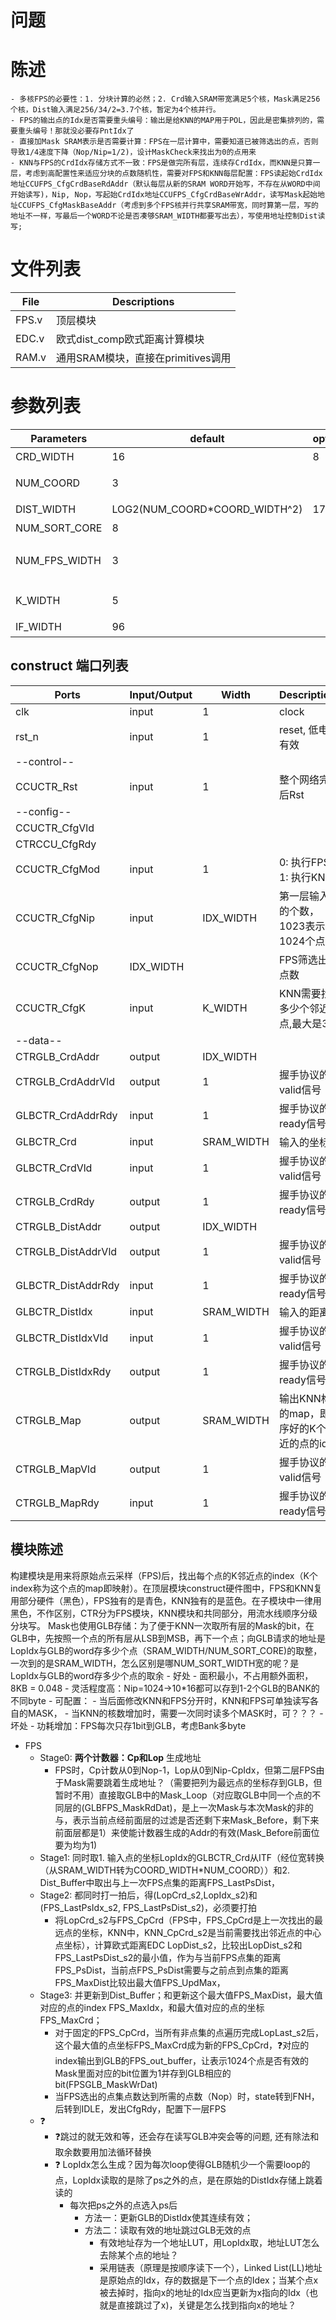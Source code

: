 # 问题

# 陈述
    - 多核FPS的必要性：1. 分块计算的必然；2. Crd输入SRAM带宽满足5个核，Mask满足256个核，Dist输入满足256/34/2=3.7个核，暂定为4个核并行。
    - FPS的输出点的Idx是否需要重头编号：输出是给KNN的MAP用于POL，因此是密集排列的，需要重头编号！那就没必要存PntIdx了
    - 直接加Mask SRAM表示是否需要计算：FPS在一层计算中，需要知道已被筛选出的点，否则导致1/4速度下降（Nop/Nip=1/2)，设计MaskCheck来找出为0的点用来
    - KNN与FPS的CrdIdx存储方式不一致：FPS是做完所有层，连续存CrdIdx，而KNN是只算一层，考虑到高配置性来适应分块的点数随机性，需要对FPS和KNN每层配置：FPS读起始CrdIdx地址CCUFPS_CfgCrdBaseRdAddr（默认每层从新的SRAM WORD开始写，不存在从WORD中间开始读写)，Nip, Nop，写起始CrdIdx地址CCUFPS_CfgCrdBaseWrAddr，读写Mask起始地址CCUFPS_CfgMaskBaseAddr（考虑到多个FPS核并行共享SRAM带宽，同时算第一层，写的地址不一样，写最后一个WORD不论是否凑够SRAM_WIDTH都要写出去），写使用地址控制Dist读写;

# 文件列表
| File | Descriptions |
| ---- | ---- |
| FPS.v | 顶层模块 |
| EDC.v | 欧式dist_comp欧式距离计算模块 |
| RAM.v | 通用SRAM模块，直接在primitives调用 |

# 参数列表
| Parameters | default | optional | Descriptions |
| ---- | ---- | ---- | ---- |
| CRD_WIDTH | 16 | 8 | 坐标x, y, z的位宽 |
| NUM_COORD | 3 |  | 坐标的维度，默认是3维 |
| DIST_WIDTH | LOG2(NUM_COORD\*COORD_WIDTH^2) | 17 | 距离的位宽 |
| NUM_SORT_CORE | 8 | | 排序的核数 | **必须是2的指数** |
| NUM_FPS_WIDTH | 3 | | FPS的层数位宽，层数需小于NUM_SORT_CORE |
| K_WIDTH | 5 | | KNN邻点个数的位宽 |
| IF_WIDTH | 96 | | SRAM Bank的位宽 |

## construct 端口列表
| Ports | Input/Output | Width | Descriptions |
| ---- | ---- | ---- | ---- |
| clk | input | 1 | clock |
| rst_n | input | 1 | reset, 低电平有效 |
| --control-- |
| CCUCTR_Rst | input | 1 | 整个网络完成后Rst |
| --config-- |
| CCUCTR_CfgVld
| CTRCCU_CfgRdy
| CCUCTR_CfgMod | input | 1 | 0: 执行FPS，1: 执行KNN |
| CCUCTR_CfgNip | input | IDX_WIDTH | 第一层输入点的个数，1023表示1024个点 |
| CCUCTR_CfgNop | IDX_WIDTH |   | FPS筛选出的点数 |
| CCUCTR_CfgK   | input | K_WIDTH | KNN需要找出多少个邻近点,最大是32 |
| --data-- |
| CTRGLB_CrdAddr    | output | IDX_WIDTH |  |
| CTRGLB_CrdAddrVld | output | 1 | 握手协议的valid信号 |
| GLBCTR_CrdAddrRdy | input | 1 | 握手协议的ready信号 |
| GLBCTR_Crd        | input | SRAM_WIDTH | 输入的坐标 |
| GLBCTR_CrdVld     | input | 1 | 握手协议的valid信号 |
| CTRGLB_CrdRdy     | output | 1 | 握手协议的ready信号 |
| CTRGLB_DistAddr   | output | IDX_WIDTH |  |
| CTRGLB_DistAddrVld| output | 1 | 握手协议的valid信号 |
| GLBCTR_DistAddrRdy| input | 1 | 握手协议的ready信号 |
| GLBCTR_DistIdx       | input | SRAM_WIDTH | 输入的距离 |
| GLBCTR_DistIdxVld    | input | 1 | 握手协议的valid信号 |
| CTRGLB_DistIdxRdy    | output | 1 | 握手协议的ready信号 |
| CTRGLB_Map        | output | SRAM_WIDTH | 输出KNN构建的map，即排序好的K个最近的点的idx |
| CTRGLB_MapVld     | output | 1 | 握手协议的valid信号 |
| CTRGLB_MapRdy     | input | 1 | 握手协议的ready信号 |


## 模块陈述
构建模块是用来将原始点云采样（FPS)后，找出每个点的K邻近点的index（K个index称为这个点的map即映射）。在顶层模块construct硬件图中，FPS和KNN复用部分硬件（黑色），FPS独有的是青色，KNN独有的是蓝色。在子模块中一律用黑色，不作区别，CTR分为FPS模块，KNN模块和共同部分，用流水线顺序分级分块写。
Mask也使用GLB存储：为了便于KNN一次取所有层的Mask的bit，在GLB中，先按照一个点的所有层从LSB到MSB，再下一个点；向GLB请求的地址是LopIdx与GLB的word存多少个点（SRAM_WIDTH/NUM_SORT_CORE)的取整，一次到的是SRAM_WIDTH，怎么区别是哪NUM_SORT_WIDTH宽的呢？是LopIdx与GLB的word存多少个点的取余
    - 好处
        - 面积最小，不占用额外面积，8KB = 0.048
        - 灵活程度高：Nip=1024->10*16都可以存到1-2个GLB的BANK的不同byte
        - 可配置：
            - 当后面修改KNN和FPS分开时，KNN和FPS可单独读写各自的MASK，
            - 当KNN的核数增加时，需要一次同时读多个MASK时，可？？？
    - 坏处
        - 功耗增加：FPS每次只存1bit到GLB，考虑Bank多byte
    
- FPS
    - Stage0: **两个计数器：Cp和Lop** 生成地址
        - FPS时，Cp计数从0到Nop-1，Lop从0到Nip-CpIdx，但第二层FPS由于Mask需要跳着生成地址？（需要把列为最远点的坐标存到GLB，但暂时不用）直接取GLB中的Mask_Loop（对应取GLB中同一个点的不同层的(GLBFPS_MaskRdDat)，是上一次Mask与本次Mask的非的与，表示当前点经前面层的过滤是否还剩下来Mask_Before，剩下来前面层都是1）来使能计数器生成的Addr的有效(Mask_Before前面位要为均为1)
    - Stage1: 同时取1. 输入点的坐标LopIdx的GLBCTR_Crd从ITF（经位宽转换（从SRAM_WIDTH转为COORD_WIDTH\*NUM_COORD））和2. Dist_Buffer中取出与上一次FPS点集的距离FPS_LastPsDist，
    - Stage2: 都同时打一拍后，得(LopCrd_s2,LopIdx_s2)和(FPS_LastPsIdx_s2, FPS_LastPsDist_s2)，必须要打拍
        - 将LopCrd_s2与FPS_CpCrd（FPS中，FPS_CpCrd是上一次找出的最远点的坐标，KNN中，KNN_CpCrd_s2是当前需要找出邻近点的中心点坐标），计算欧式距离EDC LopDist_s2，比较出LopDist_s2和FPS_LastPsDist_s2的最小值，作为与当前FPS点集的距离FPS_PsDist，当前点FPS_PsDist需要与之前点到点集的距离FPS_MaxDist比较出最大值FPS_UpdMax，
    - Stage3: 并更新到Dist_Buffer；和更新这个最大值FPS_MaxDist，最大值对应的点的index FPS_MaxIdx，和最大值对应的点的坐标FPS_MaxCrd；
        - 对于固定的FPS_CpCrd，当所有非点集的点遍历完成LopLast_s2后，这个最大值的点坐标FPS_MaxCrd成为新的FPS_CpCrd，:question:对应的index输出到GLB的FPS_out_buffer，让表示1024个点是否有效的Mask里面对应的bit位置为1并存到GLB相应的bit(FPSGLB_MaskWrDat)
        - 当FPS选出的点集点数达到所需的点数（Nop）时，state转到FNH，后转到IDLE，发出CfgRdy，配置下一层FPS
    - :question:
        - :question:跳过的就无效和等，还会存在读写GLB冲突会等的问题, 还有除法和取余数要用加法循环替换
        - :question: LopIdx怎么生成？因为每次loop使得GLB随机少一个需要loop的点，LopIdx读取的是除了ps之外的点，是在原始的DistIdx存储上跳着读的
            - 每次把ps之外的点选入ps后
                - 方法一：更新GLB的DistIdx使其连续有效；
                - 方法二：读取有效的地址跳过GLB无效的点
                    - 有效地址存为一个地址LUT，用LopIdx取，地址LUT怎么去除某个点的地址？
                    - 采用链表（原理是按顺序读下一个），Linked List(LL)地址是原始点的Idx，存的数据是下一个点的Idex；当某个点x被去掉时，指向x的地址的Idx应当更新为x指向的Idx（也就是直接跳过了x)，关键是怎么找到指向x的地址？





